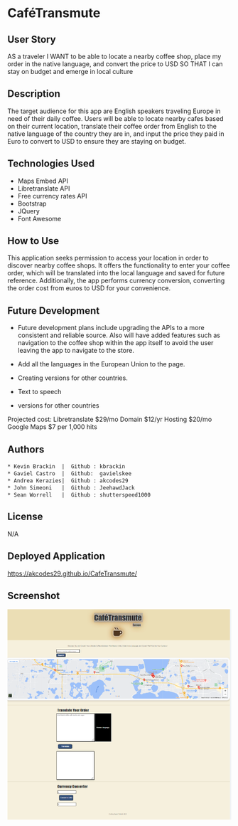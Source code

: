 # CaféTransmute

## User Story 
AS a traveler I WANT to be able to locate a nearby coffee shop, place my order in the native language, and convert the price to USD SO THAT I can stay on budget and emerge in local culture 

## Description
The target audience for this app are English speakers traveling Europe in need of their daily coffee. Users will be able to locate nearby cafes based on their current location, translate their coffee order from English to the native language of the country they are in, and input the price they paid in Euro to convert to USD to ensure they are staying on budget.

## Technologies Used

- Maps Embed API
- Libretranslate API
- Free currency rates API
- Bootstrap
- JQuery
- Font Awesome

## How to Use

This application seeks permission to access your location in order to discover nearby coffee shops. It offers the functionality to enter your coffee order, which will be translated into the local language and saved for future reference. Additionally, the app performs currency conversion, converting the order cost from euros to USD for your convenience.

## Future Development

- Future development plans include upgrading the APIs to a more consistent and reliable source. Also will have added features such as navigation to the coffee shop within the app itself to avoid the user leaving the app to navigate to the store.

- Add all the languages in the European Union to the page.
- Creating versions for other countries.
- Text to speech
- versions for other countries

Projected cost: 
Libretranslate $29/mo
Domain $12/yr
Hosting $20/mo
Google Maps $7 per 1,000 hits


## Authors

    * Kevin Brackin  |  Github : kbrackin
    * Gaviel Castro  |  Github:  gavielskee
    * Andrea Kerazies|  Github : akcodes29
    * John Simeoni   |  Github : JeehawdJack
    * Sean Worrell   |  Github : shutterspeed1000
    
## License

N/A

## Deployed Application

https://akcodes29.github.io/CafeTransmute/

## Screenshot 

![screenshot of CafeTransmute webpage](assets/images/CafeTransmuteSS.png)

